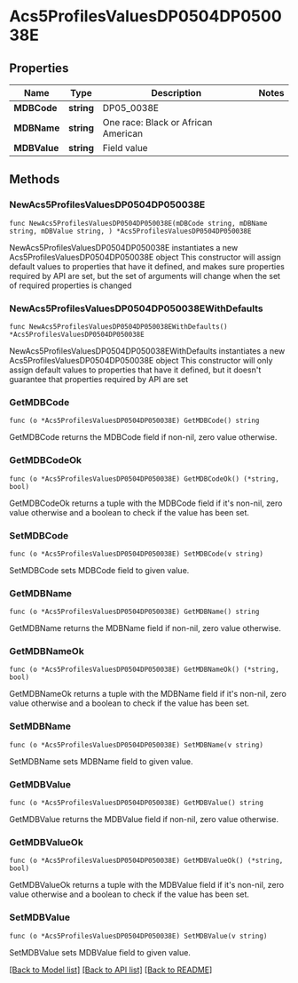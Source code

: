 # Acs5ProfilesValuesDP0504DP050038E

## Properties

Name | Type | Description | Notes
------------ | ------------- | ------------- | -------------
**MDBCode** | **string** | DP05_0038E | 
**MDBName** | **string** | One race: Black or African American | 
**MDBValue** | **string** | Field value | 

## Methods

### NewAcs5ProfilesValuesDP0504DP050038E

`func NewAcs5ProfilesValuesDP0504DP050038E(mDBCode string, mDBName string, mDBValue string, ) *Acs5ProfilesValuesDP0504DP050038E`

NewAcs5ProfilesValuesDP0504DP050038E instantiates a new Acs5ProfilesValuesDP0504DP050038E object
This constructor will assign default values to properties that have it defined,
and makes sure properties required by API are set, but the set of arguments
will change when the set of required properties is changed

### NewAcs5ProfilesValuesDP0504DP050038EWithDefaults

`func NewAcs5ProfilesValuesDP0504DP050038EWithDefaults() *Acs5ProfilesValuesDP0504DP050038E`

NewAcs5ProfilesValuesDP0504DP050038EWithDefaults instantiates a new Acs5ProfilesValuesDP0504DP050038E object
This constructor will only assign default values to properties that have it defined,
but it doesn't guarantee that properties required by API are set

### GetMDBCode

`func (o *Acs5ProfilesValuesDP0504DP050038E) GetMDBCode() string`

GetMDBCode returns the MDBCode field if non-nil, zero value otherwise.

### GetMDBCodeOk

`func (o *Acs5ProfilesValuesDP0504DP050038E) GetMDBCodeOk() (*string, bool)`

GetMDBCodeOk returns a tuple with the MDBCode field if it's non-nil, zero value otherwise
and a boolean to check if the value has been set.

### SetMDBCode

`func (o *Acs5ProfilesValuesDP0504DP050038E) SetMDBCode(v string)`

SetMDBCode sets MDBCode field to given value.


### GetMDBName

`func (o *Acs5ProfilesValuesDP0504DP050038E) GetMDBName() string`

GetMDBName returns the MDBName field if non-nil, zero value otherwise.

### GetMDBNameOk

`func (o *Acs5ProfilesValuesDP0504DP050038E) GetMDBNameOk() (*string, bool)`

GetMDBNameOk returns a tuple with the MDBName field if it's non-nil, zero value otherwise
and a boolean to check if the value has been set.

### SetMDBName

`func (o *Acs5ProfilesValuesDP0504DP050038E) SetMDBName(v string)`

SetMDBName sets MDBName field to given value.


### GetMDBValue

`func (o *Acs5ProfilesValuesDP0504DP050038E) GetMDBValue() string`

GetMDBValue returns the MDBValue field if non-nil, zero value otherwise.

### GetMDBValueOk

`func (o *Acs5ProfilesValuesDP0504DP050038E) GetMDBValueOk() (*string, bool)`

GetMDBValueOk returns a tuple with the MDBValue field if it's non-nil, zero value otherwise
and a boolean to check if the value has been set.

### SetMDBValue

`func (o *Acs5ProfilesValuesDP0504DP050038E) SetMDBValue(v string)`

SetMDBValue sets MDBValue field to given value.



[[Back to Model list]](../README.md#documentation-for-models) [[Back to API list]](../README.md#documentation-for-api-endpoints) [[Back to README]](../README.md)



